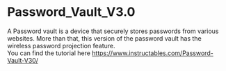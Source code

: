 # Password_Vault_V3.0
A Password vault is a device that securely stores passwords from various websites. More than that, this version of the password vault has the wireless password projection feature.
</br>
You can find the tutorial here https://www.instructables.com/Password-Vault-V30/

